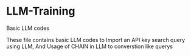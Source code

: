 # LLM-Training
 Basic LLM codes

These file contains basic LLM codes to Import an API key search query using LLM, And Usage of CHAIN in LLM to converstion like querys
